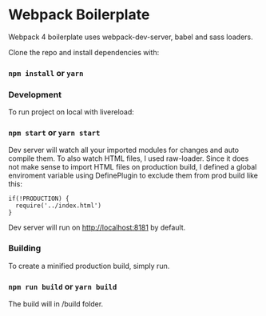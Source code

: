 # Webpack Boilerplate
Webpack 4 boilerplate uses webpack-dev-server, babel and sass loaders.


Clone the repo and install dependencies with:

### `npm install` or `yarn`

### Development

To run project on local with livereload:

### `npm start` or `yarn start`

Dev server will watch all your imported modules for changes and auto compile them. To also watch HTML files, I used raw-loader. Since it does not make sense to import HTML files on production build, I defined a global enviroment variable using DefinePlugin to exclude them from prod build like this: 

```
if(!PRODUCTION) {
  require('../index.html')
}
```

Dev server will run on [http://localhost:8181](http://localhost:8181) by default.


### Building

To create a minified production build, simply run.

### `npm run build` or `yarn build`

The build will in /build folder.




